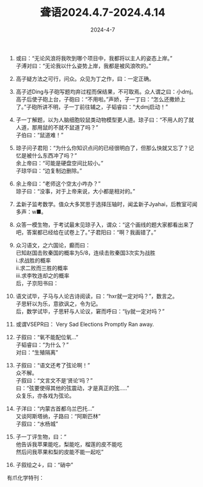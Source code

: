 ﻿---
title: 聋语2024.4.7-2024.4.14
date: 2024-4-7
---
  
1. 或曰：“无论风浪将我吹到哪个项目中，我都将以主人的姿态上岸。”  
子溥对曰：“无论我以什么姿势上岸，我都是被风浪吹的。”  
2. 高子疑方法之可行，问众。众见为丁之作，曰：一定正确。  
3. 高子述Ding与子砲写题均弃过程而保结果，不可取焉。众人谓之曰：小dmj。高子后使子砲上台，子砲曰：“不用啦。”声娇，子一丁曰：“怎么还撒娇上了。”子砲所讲不明，子一丁前往辅之，子韬睿曰：“大dmj启动！”  
4. 子一丁解题，以为人脑细胞较鼠类动物模型更人道。琼子曰：“不用人的了就人道，那用鼠的不就不鼠道了吗？”  
子伯曰：“鼠道难！”  
5. 琼子问子君阳：“为什么你知识点问的已经很明白了，但那么快就又忘了？记忆是被什么东西冲了吗？”  
余上帝曰：“可能是硬盘空间比较小。”  
子琼华曰：“边复制边删除。”  
6. 余上帝曰：“老师这个空太小咋办？”  
琼子曰：“没事，对于上帝来说，大小都是相对的。”  
7. 孟新子监考数学。值众大多冥思于选择压轴时，闻孟新子Jyahai，后教室可闻多声：w■。  
8. 众答一模生物，于考试最末见琼子入，谓众：“这个画线的题大家都看出来了吧，答案都已经给在试卷上了。”子君阳曰：“啊？我画错了。”  
9. 众习语文，之六国论，癫而曰：  
已知赵国击败秦国的概率为5/8，连续击败秦国3次实为战胜  
i.求战胜的概率  
ii.求二败而三胜的概率  
iii.求李牧连却之的概率  
后，子京阳书曰：  
10. 语文试毕，子马与人论古诗阅读，曰：“hxr就一定对吗？”，数言之。  
子思轩以为乐，意欲讽之，令为记。  
后，数学试毕，子思轩与人论议，窘而呼曰：“ljy就一定对吗？”  
  
  
  
11. 或谓VSEPR曰： Very Sad Elections Promptly Ran away.  
12. 子叙曰：“氧不能配位氧...”  
子韬睿曰：“为什么？”  
对曰：“生殖隔离”  
  
  
  
  
13. 子叙曰：“语文还考了弦论啊！”  
众不解。  
子叙曰：“文言文不是‘贤论’吗？”  
曰：“弦要使得其他的弦震动，才是真正的弦.....”  
众复乐，亦各戏为弦论。  
14. 子洋曰：“内蒙古首都乌兰巴托...”  
又谈阿斯塔纳，子路曰：“阿斯匹林”  
子叙曰：“水杨城”  
15. 子一丁评生物，曰：“  
他告诉我苹果能吃，梨能吃，榴莲的皮不能吃  
然后问我苹果和梨的皮能不能一起吃”  
16. 子叙绘之↓，曰：“硝中”  
  
  
  
  
  
  
  
  
  
  
  
  
  
  
  
  
有爪化学特刊：  
  
  
  
  
  
  
  
  
  
